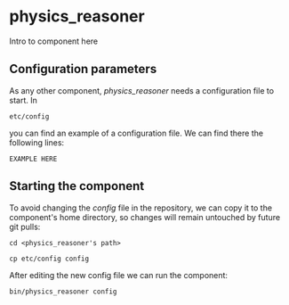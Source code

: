 # physics_reasoner
Intro to component here


## Configuration parameters
As any other component, *physics_reasoner* needs a configuration file to start. In
```
etc/config
```
you can find an example of a configuration file. We can find there the following lines:
```
EXAMPLE HERE
```

## Starting the component
To avoid changing the *config* file in the repository, we can copy it to the component's home directory, so changes will remain untouched by future git pulls:

```
cd <physics_reasoner's path> 
```
```
cp etc/config config
```

After editing the new config file we can run the component:

```
bin/physics_reasoner config
```
